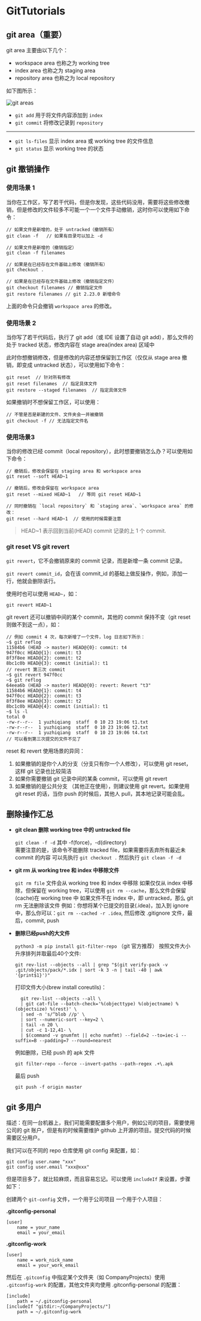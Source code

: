 # GitTutorials


## git area（重要）

git area 主要由以下几个：
- workspace area 也称之为 working tree
- index area 也称之为 staging area
- repository area 也称之为 local repository 

如下图所示：

![git areas](images/git-areas.png)



- `git add` 用于将文件内容添加到 `index`
- `git commit` 将修改记录到 `repository`

---

- `git ls-files` 显示 index area 或 working tree 的文件信息
- `git status` 显示 working tree 的状态

## git 撤销操作


### 使用场景 1

当你在工作区，写了若干代码，但是你发现，这些代码没用，需要将这些修改撤销，但是修改的文件较多不可能一个一个文件手动撤销，这时你可以使用如下命令：

```
// 如果文件是新增的，处于 untracked（撤销所有）
git clean -f   // 如果有目录可以加上 -d

// 如果文件是新增的（撤销指定）
git clean -f filenames

// 如果是在已经存在文件基础上修改（撤销所有）
git checkout .

// 如果是在已经存在文件基础上修改（撤销指定文件）
git checkout filenames // 撤销指定文件
git restore filenames // git 2.23.0 新增命令
```

上面的命令只会撤销 `workspace area` 的修改。

### 使用场景 2

当你写了若干代码后，执行了 git add（或 IDE 设置了自动 git add），那么文件的处于 tracked 状态，修改内容在 stage area(index area) 区域中

此时你想撤销修改，但是修改的内容还想保留到工作区（仅仅从 stage area 撤销，即变成 untracked 状态），可以使用如下命令：

```
git reset  // 针对所有修改
git reset filenames  // 指定具体文件
git restore --staged filenames  // 指定具体文件
```

如果撤销时不想保留工作区，可以使用：

```
// 不管是否是新建的文件、文件夹会一并被撤销
git checkout -f // 无法指定文件名
```

### 使用场景3

当你的修改已经 commit（local repository），此时想要撤销怎么办？可以使用如下命令：

```
// 撤销后，修改会保留在 staging area 和 workspace area
git reset --soft HEAD~1

// 撤销后，修改会保留在 workspace area
git reset --mixed HEAD~1   // 等同 git reset HEAD~1

// 同时撤销在 `local repository` 和 `staging area`、`workspace area` 的修改：
git reset --hard HEAD~1  // 使用的时候需要注意
```

> HEAD~1 表示回到当前(HEAD) commit 记录的上 1 个 commit.

### git reset VS git revert

`git revert`，它不会撤销原来的 commit 记录，而是新增一条 commit 记录。

`git revert commit_id`，会在该 commit_id 的基础上做反操作，例如，添加一行，他就会删除该行。

使用时也可以使用 `HEAD~`，如：
```
git revert HEAD~1
```

git revert 还可以撤销中间的某个 commit，其他的 commit 保持不变（git reset 则做不到这一点），如：

```
// 例如 commit 4 次，每次新增了一个文件，log 日志如下所示：
~$ git reflog
11584b6 (HEAD -> master) HEAD@{0}: commit: t4
947f0cc HEAD@{1}: commit: t3
8f3f8ee HEAD@{2}: commit: t2
8bc1c0b HEAD@{3}: commit (initial): t1
// revert 第三次 commit
~$ git revert 947f0cc
~$ git reflog
64eea6b (HEAD -> master) HEAD@{0}: revert: Revert "t3"
11584b6 HEAD@{1}: commit: t4
947f0cc HEAD@{2}: commit: t3
8f3f8ee HEAD@{3}: commit: t2
8bc1c0b HEAD@{4}: commit (initial): t1
~$ ls -l
total 0
-rw-r--r--  1 yuzhiqiang  staff  0 10 23 19:06 t1.txt
-rw-r--r--  1 yuzhiqiang  staff  0 10 23 19:06 t2.txt
-rw-r--r--  1 yuzhiqiang  staff  0 10 23 19:06 t4.txt
// 可以看到第三次提交的文件不见了
```

reset 和 revert 使用场景的异同：

1. 如果撤销的是你个人的分支（分支只有你一个人修改），可以使用 git reset，这样 git 记录也比较简洁
2. 如果你需要撤销 git 记录中间的某条 commit，可以使用 git revert
3. 如果撤销的是公共分支 （其他正在使用），则建议使用 git revert。如果使用 git reset 的话，当你 push 的时候后，其他人 pull，其本地记录可能会乱。



## 删除操作汇总

- **git clean 删除 working tree 中的 untracked file**

  `git clean -f -d` 其中 -f(force)，-d(directory)    
   需要注意的是，该命令不能删除 tracked file，如果需要将丢弃所有最近未 commit 的内容
   可以先执行 `git checkout .` 然后执行 `git clean -f -d`


- **git rm 从 working tree 和 index 中移除文件**

    `git rm file` 文件会从 working tree 和 index 中移除
    如果仅仅从 index 中移除，但保留在 working tree，可以使用 `git rm --cache`，那么文件会保留(cache)在 working tree 中
    如果文件不在 index 中，即 untracked，那么 git rm 无法删除该文件
    例如：你想将某个已提交的目录(.idea)，加入到 ignore 中，那么你可以：`git rm --cached -r .idea`, 然后修改 .gitignore 文件，最后，commit, push
- **删除已经push的大文件**
  
  `python3 -m pip install git-filter-repo` （git 官方推荐）
   按照文件大小升序排列并取最后40个文件:
  ```
  git rev-list --objects --all | grep "$(git verify-pack -v .git/objects/pack/*.idx | sort -k 3 -n | tail -40 | awk '{print$1}')"
  ```
  打印文件大小(brew install coreutils)：
  ```
	git rev-list --objects --all \
	| git cat-file --batch-check='%(objecttype) %(objectname) %(objectsize) %(rest)' \
	| sed -n 's/^blob //p' \
	| sort --numeric-sort --key=2 \
	| tail -n 20 \
	| cut -c 1-12,41- \
	| $(command -v gnumfmt || echo numfmt) --field=2 --to=iec-i --suffix=B --padding=7 --round=nearest
  ```
  
  例如删除，已经 push 的 apk 文件
  ```
  git filter-repo --force --invert-paths --path-regex .+\.apk
  ```
  最后 push
  ```
  git push -f origin master
  ```
    

## git 多用户

描述：在同一台机器上，我们可能需要配置多个用户，例如公司的项目，需要使用公司的 git 账户，但是有的时候需要维护 github 上开源的项目。提交代码的时候需要区分用户。

我们可以在不同的 repo 仓库使用 git config 来配置，如：

```
git config user.name "xxx"
git config user.email "xxx@xxx"
```

但是项目多了，就比较麻烦，而且容易忘记。可以使用 `includeIf` 来设置，步骤如下：

创建两个 `git-config` 文件，一个用于公司项目 一个用于个人项目：

**.gitconfig-personal** 

```
[user]
	name = your_name
	email = your_email
```



**.gitconfig-work**
```
[user]
	name = work_nick_name
	email = your_work_email
```

然后在 `.gitconfig` 中指定某个文件夹（如 CompanyProjects）使用 `.gitconfig-work` 的配置，其他文件夹均使用 .gitconfig-personal 的配置：

```
[include]
    path = ~/.gitconfig-personal
[includeIf "gitdir:~/CompanyProjects/"]
    path = ~/.gitconfig-work
```

